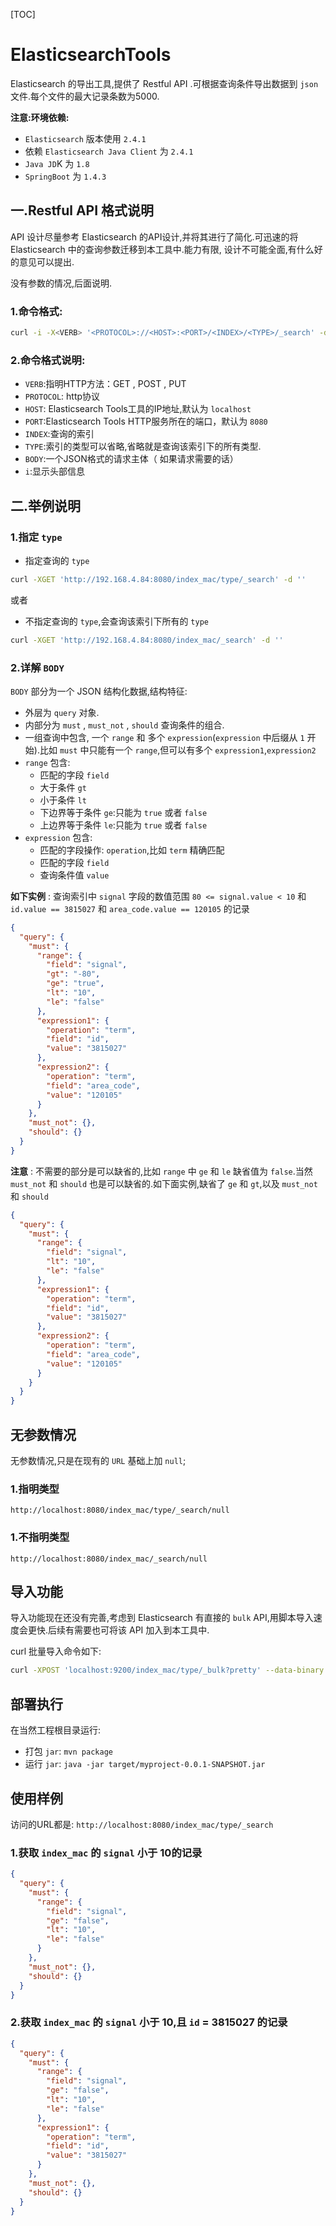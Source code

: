 [TOC]

# ElasticsearchTools
Elasticsearch 的导出工具,提供了 Restful API .可根据查询条件导出数据到 `json` 文件.每个文件的最大记录条数为5000.

**注意:环境依赖:**

- `Elasticsearch` 版本使用 `2.4.1`
- 依赖 `Elasticsearch Java Client` 为 `2.4.1`
- `Java JD`K 为 `1.8`
- `SpringBoot` 为 `1.4.3`

## 一.Restful API 格式说明
API  设计尽量参考 Elasticsearch 的API设计,并将其进行了简化.可迅速的将 Elasticsearch 中的查询参数迁移到本工具中.能力有限, 设计不可能全面,有什么好的意见可以提出.

没有参数的情况,后面说明.

### 1.命令格式:
```sh
curl -i -X<VERB> '<PROTOCOL>://<HOST>:<PORT>/<INDEX>/<TYPE>/_search' -d '<BODY>'
```

### 2.命令格式说明:

- `VERB`:指明HTTP方法：GET , POST , PUT
- `PROTOCOL`: http协议
- `HOST`: Elasticsearch Tools工具的IP地址,默认为 `localhost`
- `PORT`:Elasticsearch Tools HTTP服务所在的端口，默认为 `8080`
- `INDEX`:查询的索引
- `TYPE`:索引的类型可以省略,省略就是查询该索引下的所有类型.
- `BODY`:一个JSON格式的请求主体（ 如果请求需要的话）
- `i`:显示头部信息

## 二.举例说明

### 1.指定 `type` 

- 指定查询的 `type`

```sh
curl -XGET 'http://192.168.4.84:8080/index_mac/type/_search' -d ''
```

或者

- 不指定查询的 `type`,会查询该索引下所有的 `type`

```sh
curl -XGET 'http://192.168.4.84:8080/index_mac/_search' -d ''
```

### 2.详解 `BODY`
`BODY` 部分为一个 JSON 结构化数据,结构特征:

- 外层为 `query` 对象.
- 内部分为 `must` , `must_not` , `should` 查询条件的组合.
- 一组查询中包含, 一个 `range` 和 多个 `expression`(`expression` 中后缀从 `1` 开始).比如 `must` 中只能有一个 `range`,但可以有多个 `expression1`,`expression2`
- `range` 包含: 
    - 匹配的字段 `field` 
    - 大于条件 `gt`
    - 小于条件 `lt`
    - 下边界等于条件 `ge`:只能为 `true` 或者 `false`
    - 上边界等于条件 `le`:只能为 `true` 或者 `false`
- `expression` 包含:
    - 匹配的字段操作: `operation`,比如 `term` 精确匹配
    - 匹配的字段 `field` 
    - 查询条件值 `value`

**如下实例** : 查询索引中 `signal` 字段的数值范围 `80 <= signal.value < 10` 和 `id.value == 3815027` 和 `area_code.value == 120105` 的记录

```json
{
  "query": {
    "must": {
      "range": {
        "field": "signal",
        "gt": "-80",
        "ge": "true",
        "lt": "10",
        "le": "false"
      },
      "expression1": {
        "operation": "term",
        "field": "id",
        "value": "3815027"
      },
      "expression2": {
        "operation": "term",
        "field": "area_code",
        "value": "120105"
      }
    },
    "must_not": {},
    "should": {}
  }
}
```

**注意** : 不需要的部分是可以缺省的,比如 `range` 中 `ge` 和 `le` 缺省值为 `false`.当然 `must_not` 和 `should` 也是可以缺省的.如下面实例,缺省了 `ge` 和 `gt`,以及 `must_not` 和 `should`

```json
{
  "query": {
    "must": {
      "range": {
        "field": "signal",
        "lt": "10",
        "le": "false"
      },
      "expression1": {
        "operation": "term",
        "field": "id",
        "value": "3815027"
      },
      "expression2": {
        "operation": "term",
        "field": "area_code",
        "value": "120105"
      }
    }
  }
}
```

## 无参数情况
无参数情况,只是在现有的 `URL` 基础上加 `null`;

### 1.指明类型

```
http://localhost:8080/index_mac/type/_search/null
```

### 1.不指明类型

```
http://localhost:8080/index_mac/_search/null
```

## 导入功能
导入功能现在还没有完善,考虑到 Elasticsearch 有直接的 `bulk` API,用脚本导入速度会更快.后续有需要也可将该 API 加入到本工具中.

curl 批量导入命令如下:

```sh
curl -XPOST 'localhost:9200/index_mac/type/_bulk?pretty' --data-binary  @index_mac_type.json
```

## 部署执行
在当然工程根目录运行:

- 打包 `jar`:  `mvn package` 
- 运行 `jar`: `java -jar target/myproject-0.0.1-SNAPSHOT.jar`

## 使用样例

访问的URL都是: `http://localhost:8080/index_mac/type/_search`

### 1.获取 `index_mac` 的 `signal` 小于 10的记录

```json
{
  "query": {
    "must": {
      "range": {
        "field": "signal",
        "ge": "false",
        "lt": "10",
        "le": "false"
      }
    },
    "must_not": {},
    "should": {}
  }
}

```

### 2.获取 `index_mac` 的 `signal` 小于 10,且 `id` = 3815027 的记录

```json
{
  "query": {
    "must": {
      "range": {
        "field": "signal",
        "ge": "false",
        "lt": "10",
        "le": "false"
      },
      "expression1": {
        "operation": "term",
        "field": "id",
        "value": "3815027"
      }
    },
    "must_not": {},
    "should": {}
  }
}
```